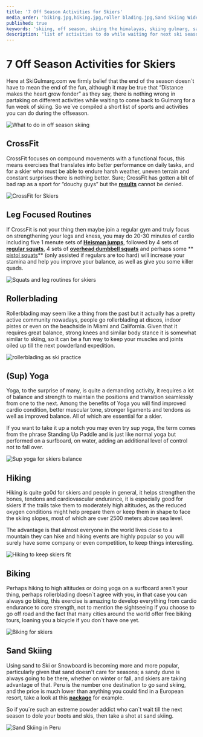 ```yaml
---
title: '7 Off Season Activities for Skiers'
media_order: 'biking.jpg,hiking.jpg,roller blading.jpg,Sand Skiing Wide.jpg,Sand skiing.jpg,snow-3028406_960_720.jpg,CrossFit for Skiers.jpg,squat leg routine.JPG,Sup Yoga Wide.jpg,hiking wide.jpg'
published: true
keywords: 'skiing, off season, skiing the himalayas, skiing gulmarg, sand skiing'
description: 'list of activities to do while waiting for next ski season'
---
```


# 7 Off Season Activities for Skiers

Here at SkiGulmarg.com we firmly belief that the end of the season doesn´t have to mean the end of the fun, although it may be true that “Distance makes the heart grow fonder” as they say, there is nothing wrong in partaking on different activities while waiting to come back to Gulmarg for a fun week of skiing. So we´ve compiled a short list of sports and activities you can do during the offseason.

![What to do in off season skiing](snow-3028406_960_720.jpg?width=100%)

## CrossFit

CrossFit focuses on compound movements with a functional focus, this means exercises that translates into better performance on daily tasks, and for a skier who must be able to endure harsh weather, uneven terrain and constant surprises there is nothing better. Sure; CrossFit has gotten a bit of bad rap as a sport for “douchy guys” but the **<a href="https://www.youtube.com/watch?v=EwGCEQ-2P9Q" target="_blank">results</a>** cannot be denied.

![CrossFit for Skiers](CrossFit%20for%20Skiers.jpg?width=100%)

## Leg Focused Routines

If CrossFit is not your thing then maybe join a regular gym and truly focus on strengthening your legs and kness, you may do 20-30 minutes of cardio including five 1 menute sets of **<a href="https://www.youtube.com/watch?v=tv4zv5T8e24" target="_blank">Heisman jumps</a>**, followed by 4 sets of **<a href="https://www.youtube.com/watch?v=aclHkVaku9U" target="_blank">regular squats</a>**, 4 sets of **<a href="https://www.youtube.com/watch?v=AyuOhrT-9J4" target="_blank"> overhead dumbbell squats</a>** and perhaps some ** <a href="https://www.youtube.com/watch?v=TVGdDwp02sw" target="_blank">pistol squats</a>**  (only assisted if regulars are too hard) will increase your stamina and help you improve your balance, as well as give you some killer quads.

![Squats and leg routines for skiers](squat%20leg%20routine.JPG?width=100%)

## Rollerblading

Rollerblading may seem like a thing from the past but it actually has a pretty active community nowadays, people go rollerblading at discos, indoor pistes or even on the beachside in Miami and California. Given that it requires great balance, strong knees and similar body stance it is somewhat similar to skiing, so it can be a fun way to keep your muscles and joints oiled up till the next powderland expedition.

![rollerblading as ski practice](roller%20blading.jpg?width=100%)

## (Sup) Yoga

Yoga, to the surprise of many, is quite a demanding activity, it requires a lot of balance and strength to maintain the positions and transition seamlessly from one to the next. Among the benefits of Yoga you will find improved cardio condition, better muscular tone, stronger ligaments and tendons as well as improved balance. All of which are essential for a skier. 

If you want to take it up a notch you may even try sup yoga, the term comes from the phrase Standing Up Paddle and is just like normal yoga but performed on a surfboard, on water, adding an additional level of control not to fall over.

![Sup yoga for skiers balance](Sup%20Yoga%20Wide.jpg?width=100%)

## Hiking 

Hiking is quite go0d for skiers and people in general, it helps strengthen the bones, tendons and cardiovascular endurance, it is especially good for skiers if the trails take them to moderately high altitudes, as the reduced oxygen conditions might help prepare them or keep them in shape to face the skiing slopes, most of which are over 2500 meters above sea level. 

The advantage is that almost everyone in the world lives close to a mountain they can hike and hiking events are highly popular so you will surely have some company or even competition, to keep things interesting.

![Hiking to keep skiers fit](hiking%20wide.jpg?width=100%)

## Biking 

Perhaps hiking to high altitudes or doing yoga on a surfboard aren´t your thing, perhaps rollerblading doesn´t agree with you, in that case you can always go biking, this exercise is amazing to develop everything from cardio endurance to core strength, not to mention the sightseeing if you choose to go off road and the fact that many cities around the world offer free biking tours, loaning you a bicycle if you don´t have one yet.

![Biking for skiers](biking.jpg?width=100%)

## Sand Skiing  

Using sand to Ski or Snowboard is becoming more and more popular, particularly given that sand doesn't care for seasons; a sandy dune is always going to be there, whether on winter or fall, and skiers are taking advantage of that. Peru is the number one destination to go sand skiing, and the price is much lower than anything you could find in a European resort, take a look at this **<a href="https://www.tripadvisor.co/AttractionProductDetail-g304040-d11485152-Half_Day_Sand_Boarding_or_Sand_Skiing_Adventure_in_Ica_Peru-Ica_Ica_Region.html?" target="_blank">package</a>** for example.

So if you´re such an extreme powder addict who can´t wait till the next season to dole your boots and skis, then take a shot at sand skiing.

![Sand Skiing in Peru](Sand%20skiing.jpg?width=100%)